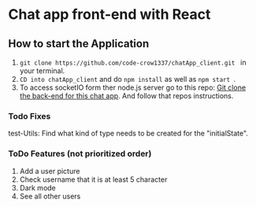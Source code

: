 
# Chat app front-end with React

## How to start the Application
1. ```git clone https://github.com/code-crow1337/chatApp_client.git ``` in your terminal.
2. ```CD into chatApp_client``` and do ```npm install``` as well as ```npm start ```. 
3. To access socketIO form ther node.js server go to this repo: [Git clone the back-end for this chat app](https://github.com/code-crow1337/chatApp_server). And follow that repos instructions. 

### Todo Fixes
test-Utils: Find what kind of type needs to be created for the "initialState". 

### ToDo Features (not prioritized order) 
1. Add a user picture
2. Check username that it is at least 5 character
3. Dark mode
4. See all other users
